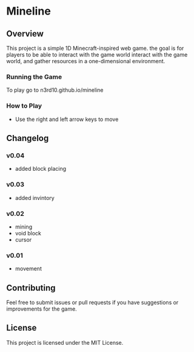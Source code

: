 # Mineline

## Overview
This project is a simple 1D Minecraft-inspired web game. the goal is for players to be able to interact with the game world interact with the game world, and gather resources in a one-dimensional environment.


### Running the Game
To play go to n3rd10.github.io/mineline
### How to Play
- Use the right and left arrow keys to move


## Changelog
### v0.04
- added block placing

### v0.03
- added invintory

### v0.02
- mining
- void block
- cursor

### v0.01
- movement

## Contributing
Feel free to submit issues or pull requests if you have suggestions or improvements for the game.

## License
This project is licensed under the MIT License.
